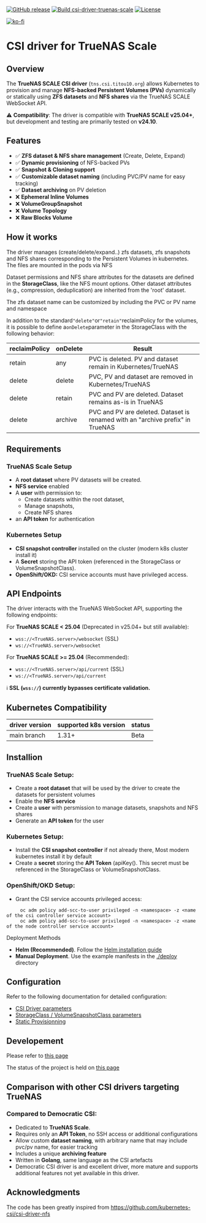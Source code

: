
[![GitHub release](https://img.shields.io/github/release/titou10titou10/csi-driver-truenas-scale.svg)](https://github.com/titou10titou10/csi-driver-truenas-scale/releases/latest)
[![Build csi-driver-truenas-scale](https://github.com/titou10titou10/csi-driver-truenas-scale/actions/workflows/build.yaml/badge.svg)](https://github.com/titou10titou10/csi-driver-truenas-scale/actions/workflows/build.yaml)
[![License](https://img.shields.io/badge/License-Apache%202.0-blue.svg)](https://opensource.org/licenses/Apache-2.0)


[![ko-fi](https://ko-fi.com/img/githubbutton_sm.svg)](https://ko-fi.com/I2I7BYYKC)

# CSI driver for TrueNAS Scale

## Overview

The **TrueNAS SCALE CSI driver** (`tns.csi.titou10.org`) allows Kubernetes to provision and manage **NFS-backed Persistent Volumes (PVs)** dynamically or statically using **ZFS datasets** and **NFS shares** via the TrueNAS SCALE WebSocket API.  

⚠️ **Compatibility**: The driver is compatible with **TrueNAS SCALE v25.04+**, but development and testing are primarily tested on **v24.10**.

## Features  

- ✅ **ZFS dataset & NFS share management** (Create, Delete, Expand)  
- ✅ **Dynamic provisioning** of NFS-backed PVs  
- ✅ **Snapshot & Cloning support**  
- ✅ **Customizable dataset naming** (including PVC/PV name for easy tracking)  
- ✅ **Dataset archiving** on PV deletion  
- ❌ **Ephemeral Inline Volumes**
- ❌ **VolumeGroupSnapshot**
- ❌ **Volume Topology**
- ❌ **Raw Blocks Volume**

## How it works
The driver manages (create/delete/expand..) zfs datasets, zfs snapshots and NFS shares corresponding to the Persistent Volumes in kubernetes. The files are mounted in the pods via NFS

Dataset permissions and NFS share attributes for the datasets are defined in the **StorageClass**, like the NFS mount options. Other dataset attributes (e.g., compression, deduplication) are inherited from the 'root' dataset.

The zfs dataset name can be customized by including the PVC or PV name and namespace

In addition to the standard`"delete"`or`"retain"`reclaimPolicy for the volumes, it is possible to define a`onDelete`parameter in the StorageClass with the following behavior:

| reclaimPolicy | onDelete | Result |
|------------------------------|--------|--------|
| retain        | any      | PVC is deleted. PV and dataset remain in Kubernetes/TrueNAS  |
| delete        | delete   | PVC, PV and dataset are removed in Kubernetes/TrueNAS |
| delete        | retain   | PVC and PV are deleted. Dataset remains as-is in TrueNAS |
| delete        | archive  | PVC and PV are deleted. Dataset is renamed with an "archive prefix" in TrueNAS |

## Requirements

### TrueNAS Scale Setup
- A **root dataset** where PV datasets will be created.
- **NFS service** enabled
- A **user** with permission to:
  - Create datasets within the root dataset, 
  - Manage snapshots,
  - Create NFS shares
- an **API token** for authentication

### Kubernetes Setup
- **CSI snapshot controller** installed on the cluster (modern k8s cluster install it)
- A **Secret** storing the API token (referenced in the StorageClass or VolumeSnapshotClass).
- **OpenShift/OKD:** CSI service accounts must have privileged access.

## API Endpoints

The driver interacts with the TrueNAS WebSocket API, supporting the following endpoints:

For **TrueNAS SCALE < 25.04** (Deprecated in v25.04+ but still available):
- `wss://<TrueNAS.server>/websocket` (SSL)
- `ws://<TrueNAS.server>/websocket`

For **TrueNAS SCALE >= 25.04** (Recommended):
- `wss://<TrueNAS.server>/api/current` (SSL)
- `ws://<TrueNAS.server>/api/current`

ℹ️ **SSL (`wss://`) currently bypasses certificate validation.**


## Kubernetes Compatibility
|driver version  | supported k8s version | status |
|----------------|-----------------------|--------|
| main branch   | 1.31+                 | Beta  |

## Installion

### TrueNAS Scale Setup:
- Create a **root dataset** that will be used by the driver to create the datasets for persistent volumes
- Enable the **NFS service**
- Create a **user** with persmission to manage datasets, snapshots and NFS shares
- Generate an **API token** for the user

### Kubernetes Setup:
- Install the **CSI snapshot controller** if not already there, Most modern kubernetes install it by default
- Create a **secret** storing the **API Token** (apiKey(). This secret must be referenced in the StorageClass or VolumeSnapshotClass.

### OpenShift/OKD Setup:
- Grant the CSI service accounts privileged access:
```console
     oc adm policy add-scc-to-user privileged -n <namespace> -z <name of the csi controller service account>
     oc adm policy add-scc-to-user privileged -n <namespace> -z <name of the node controller service account>
```

Deployment  Methods
- **Helm (Recommended)**. Follow the [Helm installation guide](https://github.com/titou10titou10/csi-driver-truenas-scale/blob/main/charts/README.md)
- **Manual Deployment**. Use the example manifests in the [./deploy](./deploy) directory


## Configuration

Refer to the following documentation for detailed configuration:
- [CSI Driver parameters](./docs/driver-parameters.md)
- [StorageClass / VolumeSnapshotClass parameters](./docs/sc-vsc-parameters.md)
- [Static Provisionning](./docs/static-provisionning.md)

## Developement

Please refer to [this page](./docs/dev-howto.md)

The status of the project is held on [this page](./docs/dev-status.md)

## Comparison with other CSI drivers targeting TrueNAS
### Compared to **Democratic CSI**:
- Dedicated to **TrueNAS Scale**. 
- Requires only an **API Token**, no SSH access or additional configurations
- Allow custom **dataset naming**, with arbitrary name that may include pvc/pv name, for easier tracking
- Includes a unique **archiving feature**
- Written in **Golang**, same language as the CSI artefacts
- Democratic CSI driver is and excellent driver, more mature and supports  additional features not yet available in this driver.

## Acknowledgments

The code has been greatly inspired from https://github.com/kubernetes-csi/csi-driver-nfs
